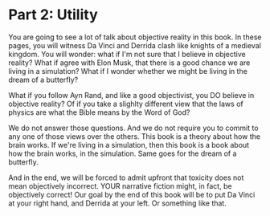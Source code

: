 

Part 2: Utility
=====

You are going to see a lot of talk about objective reality in this book. In these pages, you will witness Da Vinci and Derrida clash like knights of a medieval kingdom. You will wonder: what if I'm not sure that I believe in objective reality? What if agree with Elon Musk, that there is a good chance we are living in a simulation? What if I wonder whether we might be living in the dream of a butterfly? 

What if you follow Ayn Rand, and like a good objectivist, you DO believe in objective reality? Of if you take a slighlty different view that the laws of physics are what the Bible means by the Word of God?

We do not answer those questions. And we do not require you to commit to any one of those views over the others. This book is a theory about how the brain works. If we're living in a simulation, then this book is a book about how the brain works, in the simulation. Same goes for the dream of a butterfly.

And in the end, we will be forced to admit upfront that toxicity does not mean objectively incorrect. YOUR narrative fiction might, in fact, be objectively correct! Our goal by the end of this book will be to put Da Vinci at your right hand, and Derrida at your left. Or something like that.
